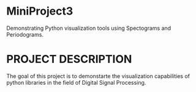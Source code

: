 # MiniProject3
Demonstrating Python visualization tools using Spectograms and Periodograms.

# PROJECT DESCRIPTION
The goal of this project is to demonstarte the visualization capabilities of python libraries in the field of Digital Signal Processing.
